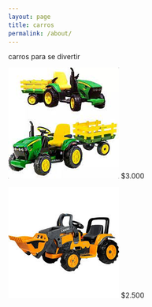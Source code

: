 ```yaml
---
layout: page
title: carros
permalink: /about/
---
```

carros para se divertir


![](assets/carretinhainfantil.png)  $3.000


![](assets/tratorinfantil.png)  $2.500
